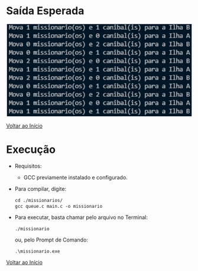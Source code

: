 # Saída Esperada
<p align="center">
    <img width="500" height="250" src="https://github.com/paodealho404/ai/blob/main/missionarios/saida.png">
  </p>

[Voltar ao Início](https://github.com/paodealho404/ai/)
# Execução
  - Requisitos:
    - GCC previamente instalado e configurado.
  - Para compilar, digite:
  
        cd ./missionarios/
        gcc queue.c main.c -o missionario
  - Para executar, basta chamar pelo arquivo no Terminal:
  
        ./missionario
    ou, pelo Prompt de Comando:

        .\missionario.exe

[Voltar ao Início](https://github.com/paodealho404/ai/)
